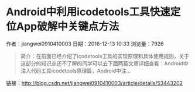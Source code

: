 # Android中利用icodetools工具快速定位App破解中关键点方法
作者：jiangwei0910410003
日期：2016-12-13 10:33
浏览量：7926
> 简介：在前面已经介绍了icodetools工具的实现原理和具体使用规则，关于这部分的知识点还不了解的同学可以去下面两篇文章详细查看：Android中注入代码工具icodetools原理篇，Android中注...

 链接：http://blog.csdn.net/jiangwei0910410003/article/details/53443202
